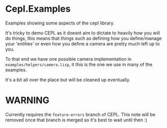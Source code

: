 # Cepl.Examples

Examples showing some aspects of the cepl library.

It's tricky to demo CEPL as it doesnt aim to dictate to heavily how you will do things, this means that things such as defining how you define/manage your 'entities' or even how you define a camera are pretty much left up to you.

To that end we have one possible camera implementation in `examples/helpers/camera.lisp`, it this is the one we use in many of the examples.

It's a bit all over the place but will be cleaned up eventually.

# WARNING

Currently requires the `feature-errors` branch of CEPL. This note will be removed once that branch is merged so it's best to wait until then :)
